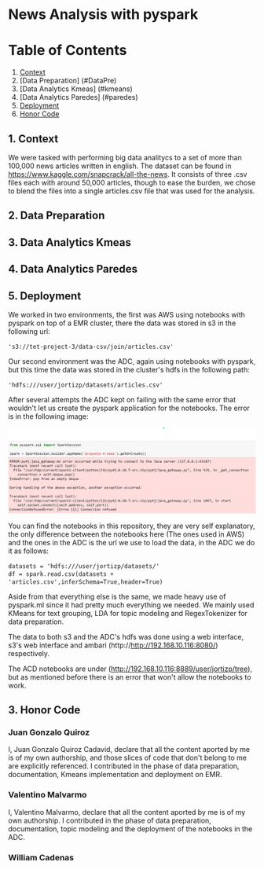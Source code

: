 # News Analysis with pyspark

# Table of Contents
1. [Context](#context)
2. [Data Preparation] (#DataPre)
3. [Data Analytics Kmeas] (#kmeans)
4. [Data Analytics Paredes] (#paredes)
5. [Deployment](#Deployment)
6. [Honor Code](#code)

## 1. Context <a name="context"></a>
We were tasked with performing big data analitycs to a set of more than 100,000 news articles written in english.
The dataset can be found in https://www.kaggle.com/snapcrack/all-the-news. It consists of three .csv files each with around 50,000 articles, though to ease the burden, we chose to blend the files into a single articles.csv file that was used for the analysis.

## 2. Data Preparation <a name="DataPre"></a>

## 3. Data Analytics Kmeas <a name="kmeans"></a>

## 4. Data Analytics Paredes <a name="paredes"></a>


## 5. Deployment <a name="Deployment"></a>
We worked in two environments, the first was AWS using notebooks with pyspark on top of a EMR cluster, there the data was stored in s3 in the following url:

    's3://tet-project-3/data-csv/join/articles.csv'

Our second environment was the ADC, again using notebooks with pyspark, but this time the data was stored in the cluster's hdfs in the following path:
    
    'hdfs:///user/jortizp/datasets/articles.csv'
    
After several attempts the ADC kept on failing with the same error that wouldn't let us create the pyspark application for the notebooks. The error is in the following image:

![java-error](./DCA-error.png)

You can find the  notebooks in this repository, they are very self explanatory, the only difference between the notebooks here (The ones used in AWS) and the ones in the ADC is the url we use to load the data, in the ADC we do it as follows:

    datasets = 'hdfs:///user/jortizp/datasets/'
    df = spark.read.csv(datasets + 'articles.csv',inferSchema=True,header=True)
    
Aside from that everything else is the same, we made heavy use of pyspark.ml since it had pretty much everything we needed. We mainly used KMeans for text grouping, LDA for topic modeling and RegexTokenizer for data preparation.

The data to both s3 and the ADC's hdfs was done using a web interface, s3's web interface and ambari (http://http://192.168.10.116:8080/) respectively.

The ACD notebooks are under (http://192.168.10.116:8889/user/jortizp/tree), but as mentioned before there is an error that won't allow the notebooks to work.

## 3. Honor Code <a name="code"></a>

### Juan Gonzalo Quiroz

I, Juan Gonzalo Quiroz Cadavid, declare that all the content aported by me is of my own authorship, and those slices of code that don't belong to me are explicitly  referenced. I contributed in the phase of data preparation, documentation, Kmeans implementation and deployment on EMR.

### Valentino Malvarmo
I, Valentino Malvarmo, declare that all the content aported by me is of my own authorship. I contributed in the phase of data preparation, documentation, topic modeling and the deployment of the notebooks in the ADC.

### William Cadenas
